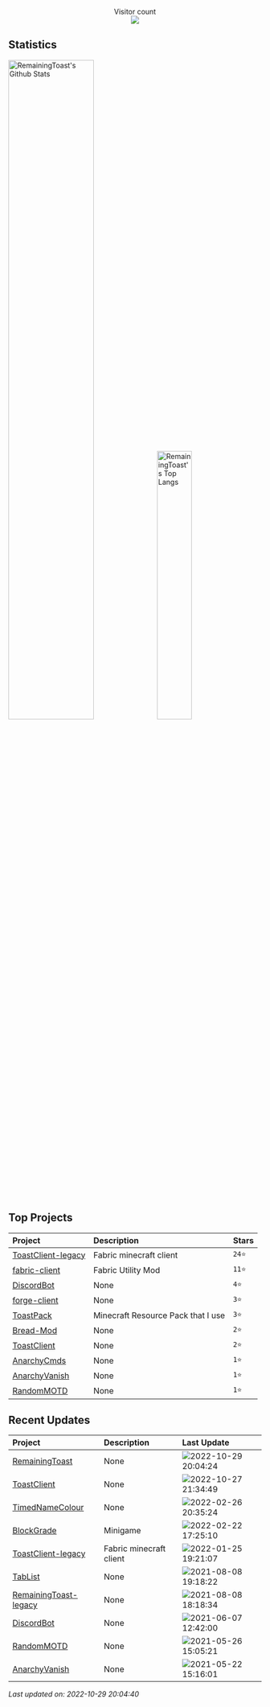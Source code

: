 <p align="center"> 
  Visitor count<br>
  <img src="https://profile-counter.glitch.me/RemainingToast/count.svg" />
</p>

## Statistics
<p>
  <img src="https://github-readme-stats.vercel.app/api?username=RemainingToast&show_icons=true&hide_border=true" alt="RemainingToast's Github Stats" width="58%" />
  <img src="https://github-readme-stats.vercel.app/api/top-langs/?username=RemainingToast&layout=compact&hide_border=true&langs_count=10" alt="RemainingToast's Top Langs" width="37%" /> 
</p>

## Top Projects
|Project|Description|Stars|
|:--|:--|:--|
|[ToastClient-legacy](https://github.com/RemainingToast/ToastClient-legacy)|Fabric minecraft client|`24⭐`|
|[fabric-client](https://github.com/RemainingToast/fabric-client)|Fabric Utility Mod|`11⭐`|
|[DiscordBot](https://github.com/RemainingToast/DiscordBot)|None|`4⭐`|
|[forge-client](https://github.com/RemainingToast/forge-client)|None|`3⭐`|
|[ToastPack](https://github.com/RemainingToast/ToastPack)|Minecraft Resource Pack that I use|`3⭐`|
|[Bread-Mod](https://github.com/RemainingToast/Bread-Mod)|None|`2⭐`|
|[ToastClient](https://github.com/RemainingToast/ToastClient)|None|`2⭐`|
|[AnarchyCmds](https://github.com/RemainingToast/AnarchyCmds)|None|`1⭐`|
|[AnarchyVanish](https://github.com/RemainingToast/AnarchyVanish)|None|`1⭐`|
|[RandomMOTD](https://github.com/RemainingToast/RandomMOTD)|None|`1⭐`|

## Recent Updates
|Project|Description|Last Update|
|:--|:--|:--|
|[RemainingToast](https://github.com/RemainingToast/RemainingToast)|None|![2022-10-29 20:04:24](https://img.shields.io/badge/2022--10--29-20%3A04%3A24-brightgreen?style=flat-square)|
|[ToastClient](https://github.com/RemainingToast/ToastClient)|None|![2022-10-27 21:34:49](https://img.shields.io/badge/2022--10--27-21%3A34%3A49-brightgreen?style=flat-square)|
|[TimedNameColour](https://github.com/RemainingToast/TimedNameColour)|None|![2022-02-26 20:35:24](https://img.shields.io/badge/2022--02--26-20%3A35%3A24-brightgreen?style=flat-square)|
|[BlockGrade](https://github.com/RemainingToast/BlockGrade)|Minigame|![2022-02-22 17:25:10](https://img.shields.io/badge/2022--02--22-17%3A25%3A10-brightgreen?style=flat-square)|
|[ToastClient-legacy](https://github.com/RemainingToast/ToastClient-legacy)|Fabric minecraft client|![2022-01-25 19:21:07](https://img.shields.io/badge/2022--01--25-19%3A21%3A07-brightgreen?style=flat-square)|
|[TabList](https://github.com/RemainingToast/TabList)|None|![2021-08-08 19:18:22](https://img.shields.io/badge/2021--08--08-19%3A18%3A22-brightgreen?style=flat-square)|
|[RemainingToast-legacy](https://github.com/RemainingToast/RemainingToast-legacy)|None|![2021-08-08 18:18:34](https://img.shields.io/badge/2021--08--08-18%3A18%3A34-brightgreen?style=flat-square)|
|[DiscordBot](https://github.com/RemainingToast/DiscordBot)|None|![2021-06-07 12:42:00](https://img.shields.io/badge/2021--06--07-12%3A42%3A00-brightgreen?style=flat-square)|
|[RandomMOTD](https://github.com/RemainingToast/RandomMOTD)|None|![2021-05-26 15:05:21](https://img.shields.io/badge/2021--05--26-15%3A05%3A21-brightgreen?style=flat-square)|
|[AnarchyVanish](https://github.com/RemainingToast/AnarchyVanish)|None|![2021-05-22 15:16:01](https://img.shields.io/badge/2021--05--22-15%3A16%3A01-brightgreen?style=flat-square)|



*Last updated on: 2022-10-29 20:04:40*
